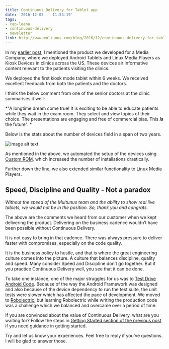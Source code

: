 ```yaml
---
title: Continuous Delivery for Tablet app
date: '2016-12-05	 11:54:19'
tags:
- cap-leena
- continuous-delivery
- newsletter
link: http://www.multunus.com/blog/2016/12/continuous-delivery-for-tablet-app/
---
```


In my [earlier post](http://www.multunus.com/blog/2016/11/tryst-continuous-delivery/), I mentioned the product we developed for a Media Company, where we deployed Android Tablets and Linux Media Players as Kiosk Devices in clinics across the US. These devices air informative content relevant to the patients visiting the clinics.

We deployed the first kiosk mode tablet within 6 weeks. We received excellent feedback from both the patients and the doctors. 

I think the below comment from one of the senior doctors at the clinic summarises it well:

*"A longtime dream come true!  It is exciting to be able to educate patients while they wait in the exam room. They select and view topics of their choice.  The presentations are engaging and free of commercial bias. This ***_is_*** the future". *

Below is the stats about the number of devices field in a span of two years.

![image alt text](https://s3.amazonaws.com/multunus-website/uploads/2016/11/if-stats.jpg)

As mentioned in the above, we automated the setup of the devices using [Custom ROM](http://www.androidpolice.com/2010/05/01/custom-roms-for-android-explained-and-why-you-want-them/), which increased the number of installations drastically.

Further down the line, we also extended similar functionality to Linux Media Players.

## **Speed, Discipline and Quality - Not a paradox**

*Without the speed of the Multunus team and the ability to show real live tablets, we would not be in the position. So, thank you and congrats.*

The above are the comments we heard from our customer when we kept delivering the product. Delivering on the business cadence wouldn’t have been possible without Continuous Delivery.

It is not easy to bring in that cadence. There was always pressure to deliver faster with compromises, especially on the code quality.

It is the business policy to hustle, and that is where the great engineering culture comes into the picture. A culture that balances discipline, quality and speed. Many consider Speed and Discipline don’t go together. But if you practice Continuous Delivery well, you see that it can be done.

To take one instance, one of the major struggles for us was to [Test Drive Android Code](http://www.multunus.com/blog/2014/02/tdd-using-roboelectric/). Because of the way the Android Framework was designed and also because of the device dependency to run the test suite, the unit tests were slower which has affected the pace of development. We moved to [Robolectric](http://robolectric.org/), but learning Robolectric while writing the production code was a challenge which we balanced and overcame over a period of time.

If you are convinced about the value of Continuous Delivery, what are you waiting for? 
Follow the steps in [Getting Started section of the previous post](/blog/2016/11/tryst-continuous-delivery#get-started) if you need guidance in getting started.

Try and let us know your experiences. Feel free to reply if you’ve questions. I will be glad to answer those.



